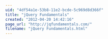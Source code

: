 ```yaml
---
uid: "4df54a1e-53b8-11e2-bcde-5c969d8d366f"
title: "jQuery Fundamentals"
created: "2012-04-20 14:42:16"
page_url: "http://jqfundamentals.com/"
filename: "jQuery Fundamentals.html"
---
```


